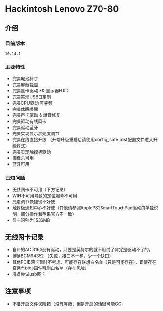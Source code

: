 # Hackintosh Lenovo Z70-80

## 介绍

### 目前版本

`10.14.1`

### 主要特性
  - 完美电池补丁
  - 完美屏蔽独显
  - 完美显卡驱动 && 显示器EDID
  - 完美实现USB口定制
  - 完美CPU驱动 可睿频
  - 完美休眠唤醒
  - 完美声卡驱动 & 爆音修复
  - 完美驱动有线网卡
  - 完美驱动蓝牙
  - 完美实现显示屏亮度调节
  - 完美在线直接升级 （开啥升级重启后请使用config_safe.plist配置文件进入升级模式）
  - 完美实现触摸板驱动
  - 摄像头可用
  - 蓝牙可用
  
### 已知问题
  - 无线网卡不可用（下方记录）
  - WIFI不可用导致的定位服务不可用
  - 亮度调节快捷键不好使
  - 触摸板通知中心不好使（其他请参照ApplePS2SmartTouchPad驱动的单独说明，部分操作和苹果官方不一致）
  - 显卡识别为1536MB
  

## 无线网卡记录
  - 自带的AC 3160没有驱动，只要是英特尔的就不用试了肯定是驱动不了的。
  - 博通BCM94352 （失败，接口不一样，少一个缺口）
  - 其他PCIE网卡暂时不考虑，可能存在联想白名单（只是可能存在），即使存在官网有bios固件可刷白名单（存在风险）
  - 准备尝试usb网卡


## 注意事项
  - 不要开启文件保险箱（没有屏蔽，但是开启的话很可能GG）
